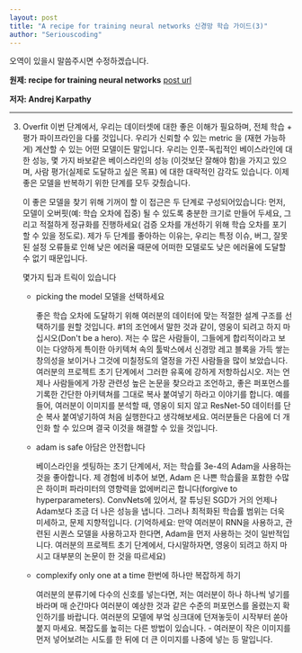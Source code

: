```yaml
---
layout: post
title: "A recipe for training neural networks 신경망 학습 가이드(3)"
author: "Seriouscoding"
---
```


오역이 있을시 말씀주시면 수정하겠습니다.

**원제:  recipe for training neural networks** [post url](http://karpathy.github.io/2019/04/25/recipe/)

**저자: Andrej Karpathy**


______________________________________________________________

3. Overfit
    이번 단계에서, 우리는 데이터셋에 대한 좋은 이해가 필요하며, 전체 학습 + 평가 파이프라인을 다룰 것입니다. 우리가 신뢰할 수 있는 metric 을 (재현 가능하게) 계산할 수 있는 어떤 모델이든 말입니다. 우리는 인풋-독립적인 베이스라인에 대한 성능, 몇 가지 바보같은 베이스라인의 성능 (이것보단 잘해야 함)을 가지고 있으며, 사람 평가(실제로 도달하고 싶은 목표) 에 대한 대략적인 감각도 있습니다. 이제 좋은 모델을 반복하기 위한 단계를 모두 갖췄습니다.

    이 좋은 모델을 찾기 위해 기꺼이 할 이 접근은 두 단계로 구성되어있습니다: 먼저, 모델이 오버핏(예: 학습 오차에 집중) 될 수 있도록 충분한 크기로 만들어 두세요, 그리고 적절하게 정규화를 진행하세요( 검증 오차를 개선하기 위해 학습 오차를 포기할 수 있을 정도로). 제가 두 단계를 좋아하는 이유는, 우리는 특정 이슈, 버그, 잘못된 설정 오류들로 인해 낮은 에러율 때문에 어떠한 모델로도 낮은 에러율에 도달할 수 없기 때문입니다.

    몇가지 팁과 트릭이 있습니다

    - picking the model 모델을 선택하세요
    
        좋은 학습 오차에 도달하기 위해 여러분의 데이터에 맞는 적절한 설계 구조를 선택하기를 원할 것입니다. #1의 조언에서 말한 것과 같이, 영웅이 되려고 하지 마십시오(Don't be a hero). 저는 수 많은 사람들이, 그들에게 합리적이라고 보이는 다양하게 특이한 아키텍쳐 속의 툴박스에서 신경망 레고 블록을 가득 쌓는 창의성을 보이거나 그것에 미칠정도의 열정을 가진 사람들을 많이 보았습니다. 여러분의 프로젝트 초기 단계에서 그러한 유혹에 강하게 저항하십시오. 저는 언제나 사람들에게 가장 관련성 높은 논문을 찾으라고 조언하고, 좋은 퍼포먼스를 기록한 간단한 아키텍쳐를 그대로 복사 붙여넣기 하라고 이야기를 합니다. 예를들어, 여러분이 이미지를 분석할 때, 영웅이 되지 않고 ResNet-50 데이터를 단순 복사 붙여넣기하여 처음 실행한다고 생각해보세요. 여러분들은 다음에 더 개인화 할 수 있으며 결국 이것을 해결할 수 있을 것입니다. 
    
    - adam is safe 아담은 안전합니다
    
        베이스라인을 셋팅하는 초기 단계에서, 저는 학습률 3e-4의 Adam을 사용하는 것을 좋아합니다. 제 경험에 비추어 보면, Adam 은 나쁜 학습률을 포함한 수많은 하이퍼 파라미터의 영향력을 없에버리곤 합니다(forgive to hyperparameters). ConvNets에 있어서, 잘 튜닝된 SGD가 거의 언제나 Adam보다 조금 더 나은 성능을 냅니다. 그러나 최적화된 학습률 범위는 더욱 미세하고, 문제 지향적입니다. (기억하세요: 만약 여러분이 RNN을 사용하고, 관련된 시퀀스 모델을 사용하고자 한다면, Adam을 먼저 사용하는 것이 일반적입니다. 여러분의 프로젝트 초기 단계에서, 다시말하자면, 영웅이 되려고 하지 마시고 대부분의 논문이 한 것을 따르세요)
    
    - complexify only one at a time 한번에 하나만 복잡하게 하기
    
        여러분의 분류기에 다수의 신호를 넣는다면, 저는 여러분이 하나 하나씩 넣기를 바라며 매 순간마다 여러분이 예상한 것과 같은 수준의 퍼포먼스를 올렸는지 확인하기를 바랍니다. 여러분의 모델에 부엌 싱크대에 던져놓듯이 시작부터 쏟아붙지 마세요. 복잡도를 높히는 다른 방법이 있습니다. - 여러분이 작은 이미지를 먼저 넣어보려는 시도를 한 뒤에 더 큰 이미지를 나중에 넣는 등 말입니다.
